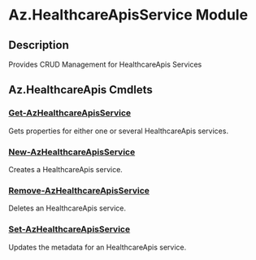 ﻿---
Module Name: Az.HealthcareApisService
Module Guid: df9fc69a-c019-403a-9013-eefa7eb5e27a
Download Help Link: https://docs.microsoft.com/en-us/powershell/module/az.healthcareapisservice
Help Version: 0.1.0.0
Locale: en-US
---

# Az.HealthcareApisService Module
## Description
Provides CRUD Management for HealthcareApis Services
## Az.HealthcareApis Cmdlets
### [Get-AzHealthcareApisService](Get-AzHealthcareApisService.md)
Gets properties for either one or several HealthcareApis services.

### [New-AzHealthcareApisService](New-AzHealthcareApisService.md)
Creates a HealthcareApis service.
### [Remove-AzHealthcareApisService](Remove-AzHealthcareApisService.md)
Deletes an HealthcareApis service.

### [Set-AzHealthcareApisService](Set-AzHealthcareApisService.md)
Updates the metadata for an HealthcareApis service.

